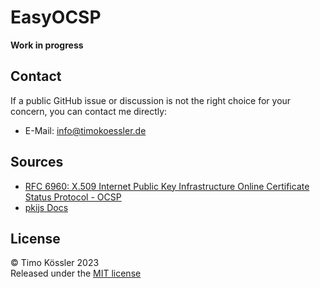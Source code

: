 # EasyOCSP

**Work in progress**

## Contact

If a public GitHub issue or discussion is not the right choice for your concern, you can contact me directly:

-   E-Mail: [info@timokoessler.de](mailto:info@timokoessler.de)

## Sources

-   [RFC 6960: X.509 Internet Public Key Infrastructure Online Certificate Status Protocol - OCSP](https://datatracker.ietf.org/doc/html/rfc6960)
-   [pkijs Docs](https://pkijs.org/docs/index.html)

## License

© Timo Kössler 2023  
Released under the [MIT license](LICENSE)
